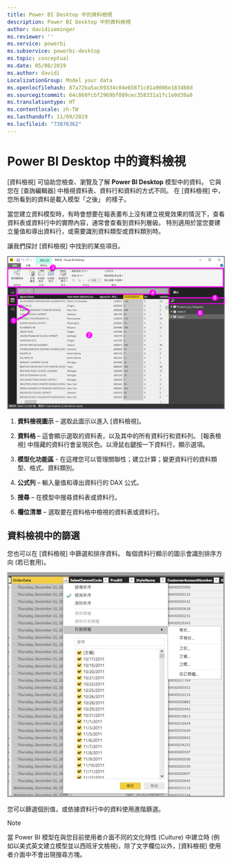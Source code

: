 ```yaml
---
title: Power BI Desktop 中的資料檢視
description: Power BI Desktop 中的資料檢視
author: davidiseminger
ms.reviewer: ''
ms.service: powerbi
ms.subservice: powerbi-desktop
ms.topic: conceptual
ms.date: 05/08/2019
ms.author: davidi
LocalizationGroup: Model your data
ms.openlocfilehash: 87a72ba5ac69334c04e65871c81a9006e183d88d
ms.sourcegitcommit: 64c860fcbf2969bf089cec358331a1fc1e0d39a8
ms.translationtype: HT
ms.contentlocale: zh-TW
ms.lasthandoff: 11/09/2019
ms.locfileid: "73876362"
---
```

# <a name="data-view-in-power-bi-desktop"></a>Power BI Desktop 中的資料檢視
[資料檢視]  可協助您檢查、瀏覽及了解 **Power BI Desktop** 模型中的資料。 它與您在 [查詢編輯器]  中檢視資料表、資料行和資料的方式不同。 在 [資料檢視] 中，您所看到的資料是載入模型「之後」  的樣子。

當您建立資料模型時，有時會想要在報表畫布上沒有建立視覺效果的情況下，查看資料表或資料行中的實際內容，通常會查看到資料列層級。 特別適用於當您要建立量值和導出資料行，或需要識別資料類型或資料類別時。

讓我們探討 [資料檢視]  中找到的某些項目。

![Power BI Desktop 中的資料檢視](media/desktop-data-view/dataview_fullscreen.png)

1. **資料檢視圖示** – 選取此圖示以進入 [資料檢視]。

2. **資料格** – 這會顯示選取的資料表，以及其中的所有資料行和資料列。 [報表檢視]  中隱藏的資料行會呈現灰色。以滑鼠右鍵按一下資料行，顯示選項。

3. **模型化功能區** - 在這裡您可以管理關聯性；建立計算；變更資料行的資料類型、格式、資料類別。

4. **公式列** – 輸入量值和導出資料行的 DAX 公式。

5. **搜尋** – 在模型中搜尋資料表或資料行。

6. **欄位清單** – 選取要在資料格中檢視的資料表或資料行。

## <a name="filtering-in-data-view"></a>資料檢視中的篩選

您也可以在 [資料檢視]  中篩選和排序資料。 每個資料行顯示的圖示會識別排序方向 (若已套用)。

![在 Power BI Desktop 中的資料檢視中排序和篩選](media/desktop-data-view/dataview_sort-and-filter.png)

您可以篩選個別值，或依據資料行中的資料使用進階篩選。 

> [!NOTE]
> 當 Power BI 模型在與您目前使用者介面不同的文化特性 (Culture) 中建立時 (例如以美式英文建立模型並以西班牙文檢視)，除了文字欄位以外，[資料檢視] 使用者介面中不會出現搜尋方塊。
